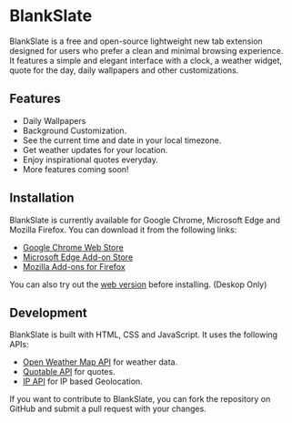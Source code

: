 # BlankSlate

BlankSlate is a free and open-source lightweight new tab extension designed for users who prefer a clean and minimal browsing experience.<br>
It features a simple and elegant interface with a clock, a weather widget, quote for the day, daily wallpapers and other customizations.

## Features

- Daily Wallpapers
- Background Customization.
- See the current time and date in your local timezone.
- Get weather updates for your location.
- Enjoy inspirational quotes everyday.
- More features coming soon!

## Installation

BlankSlate is currently available for Google Chrome, Microsoft Edge and Mozilla Firefox. You can download it from the following links:

- [Google Chrome Web Store](https://chrome.google.com/webstore/detail/blankslate/ennkbdkbhipkgnbdcachacggoacjgdoc?hl=en&authuser=0)
- [Microsoft Edge Add-on Store](https://microsoftedge.microsoft.com/addons/detail/blankslate/kdpigincofmikpepoihonmleoncikbab)
- [Mozilla Add-ons for Firefox](https://addons.mozilla.org/en-US/firefox/addon/blankslate/)

You can also try out the [web version](https://blankslateweb.vercel.app/) before installing. (Deskop Only)

## Development

BlankSlate is built with HTML, CSS and JavaScript. It uses the following APIs:

- [Open Weather Map API](https://openweathermap.org/api) for weather data.
- [Quotable API](https://github.com/lukePeavey/quotable) for quotes.
- [IP API](https://ip-api.com/) for IP based Geolocation.

If you want to contribute to BlankSlate, you can fork the repository on GitHub and submit a pull request with your changes.
